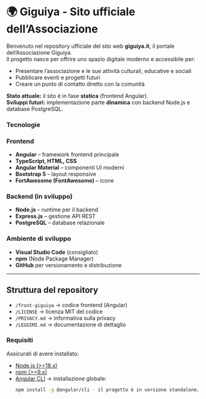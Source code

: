 # 🌍 Giguiya - Sito ufficiale dell’Associazione

Benvenuto nel repository ufficiale del sito web **giguiya.it**, il portale dell’Associazione Giguiya.  
Il progetto nasce per offrire uno spazio digitale moderno e accessibile per:

- Presentare l’associazione e le sue attività culturali, educative e sociali  
- Pubblicare eventi e progetti futuri  
- Creare un punto di contatto diretto con la comunità

**Stato attuale:** il sito è in fase **statica** (frontend Angular).  
**Sviluppi futuri:** implementazione parte **dinamica** con backend Node.js e database PostgreSQL.  

### Tecnologie

### Frontend
- **Angular** – framework frontend principale  
- **TypeScript, HTML, CSS**  
- **Angular Material** – componenti UI moderni  
- **Bootstrap 5** – layout responsive  
- **FortAwesome (FontAwesome)** – icone  

### Backend (in sviluppo)
- **Node.js** – runtime per il backend  
- **Express.js** – gestione API REST  
- **PostgreSQL** – database relazionale  

### Ambiente di sviluppo
- **Visual Studio Code** (consigliato)  
- **npm** (Node Package Manager)  
- **GitHub** per versionamento e distribuzione  

---

## Struttura del repository
- `/front-giguiya` → codice frontend (Angular)  
- `/LICENSE` → licenza MIT del codice  
- `/PRIVACY.md` → informativa sulla privacy  
- `/LEGGIMI.md` → documentazione di dettaglio  



### Requisiti
Assicurati di avere installato:
- [Node.js (>=18.x)](https://nodejs.org/)  
- [npm (>=9.x)](https://www.npmjs.com/)  
- [Angular CLI](https://angular.io/cli) → installazione globale:
  ```bash
  npm install -g @angular/cli - il progetto è in versione standalone. 
